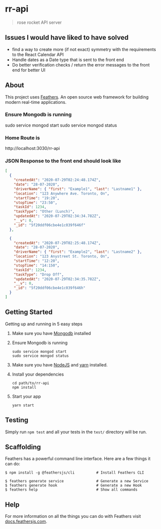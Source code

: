 # rr-api

> rose rocket API server

## Issues I would have liked to have solved

- find a way to create more (if not exact) symmetry with the requirements to the React Calendar API
- Handle dates as a Date type that is sent to the front end
- Do better verification checks / return the error messages to the front end for better UI

## About

This project uses [Feathers](http://feathersjs.com). An open source web framework for building modern real-time applications.

### Ensure Mongodb is running

sudo service mongod start
sudo service mongod status

### Home Route is

http://localhost:3030/rr-api

### JSON Response to the front end should look like

```json
[
  {
    "createdAt": "2020-07-29T02:24:48.174Z",
    "date": "28-07-2020",
    "driverName": { "first": "Example1", "last": "Lastname1" },
    "location": "123 Anywhere Ave. Toronto, On",
    "startTime": "19:20",
    "stopTime": "23:50",
    "taskId": 1234,
    "taskType": "Other (Lunch)",
    "updatedAt": "2020-07-29T02:34:34.782Z",
    "__v": 0,
    "_id": "5f20ddf06cbe4e1c039f646f"
  },

  {
    "createdAt": "2020-07-29T02:25:48.174Z",
    "date": "28-07-2020",
    "driverName": { "first": "Example2", "last": "Lastname2" },
    "location": "123 Anystreet St. Toronto, On",
    "startTime": "12:20",
    "stopTime": "14:150",
    "taskId": 1234,
    "taskType": "Drop Off",
    "updatedAt": "2020-07-29T02:34:35.782Z",
    "__v": 0,
    "_id": "5f20ddf06cbe4e1c039f646h"
  }
]
```

## Getting Started

Getting up and running in 5 easy steps

1. Make sure you have [Mongodb](https://docs.mongodb.com/manual/installation/#mongodb-community-edition-installation-tutorials) installed 

2. Ensure Mongodb is running

   ```
   sudo service mongod start
   sudo service mongod status
   ```

3. Make sure you have [NodeJS](https://nodejs.org/) and [yarn](https://classic.yarnpkg.com/en/docs/install/#debian-stable) installed.

4. Install your dependencies

   ```
   cd path/to/rr-api
   npm install
   ```

5. Start your app

   ```
   yarn start
   ```

## Testing

Simply run `npm test` and all your tests in the `test/` directory will be run.

## Scaffolding

Feathers has a powerful command line interface. Here are a few things it can do:

```
$ npm install -g @feathersjs/cli          # Install Feathers CLI

$ feathers generate service               # Generate a new Service
$ feathers generate hook                  # Generate a new Hook
$ feathers help                           # Show all commands
```

## Help

For more information on all the things you can do with Feathers visit [docs.feathersjs.com](http://docs.feathersjs.com).
